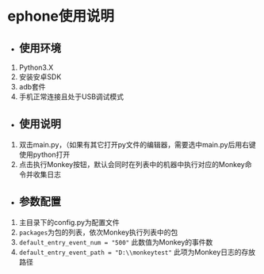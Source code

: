 # ephone使用说明
- ## 使用环境
1. Python3.X
2. 安装安卓SDK
3. adb套件
4. 手机正常连接且处于USB调试模式
- ## 使用说明
1. 双击main.py，（如果有其它打开py文件的编辑器，需要选中main.py后用右键使用python打开
2. 点击执行Monkey按钮，默认会同时在列表中的机器中执行对应的Monkey命令并收集日志
- ## 参数配置
1. 主目录下的config.py为配置文件
2. `packages`为包的列表，依次Monkey执行列表中的包
3. `default_entry_event_num = "500"` 此数值为Monkey的事件数
4. `default_entry_event_path = "D:\\monkeytest"` 此项为Monkey日志的存放路径
